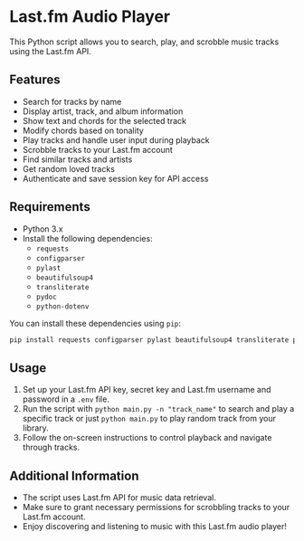# Last.fm Audio Player

This Python script allows you to search, play, and scrobble music tracks using the Last.fm API.

## Features
- Search for tracks by name
- Display artist, track, and album information
- Show text and chords for the selected track
- Modify chords based on tonality
- Play tracks and handle user input during playback
- Scrobble tracks to your Last.fm account
- Find similar tracks and artists
- Get random loved tracks
- Authenticate and save session key for API access

## Requirements
- Python 3.x
- Install the following dependencies:
  - `requests`
  - `configparser`
  - `pylast`
  - `beautifulsoup4`
  - `transliterate`
  - `pydoc`
  - `python-dotenv`

You can install these dependencies using `pip`:
```bash
pip install requests configparser pylast beautifulsoup4 transliterate pydoc python-dotenv
```

## Usage
1. Set up your Last.fm API key, secret key and Last.fm username and password in a `.env` file.
2. Run the script with `python main.py -n "track_name"` to search and play a specific track or just `python main.py` to play random track from your library.
3. Follow the on-screen instructions to control playback and navigate through tracks.

## Additional Information
- The script uses Last.fm API for music data retrieval.
- Make sure to grant necessary permissions for scrobbling tracks to your Last.fm account.
- Enjoy discovering and listening to music with this Last.fm audio player!
